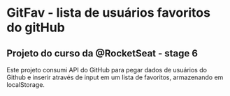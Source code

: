# GitFav - lista de usuários favoritos do gitHub
## Projeto do curso da @RocketSeat - stage 6

Este projeto consumi API do GitHub para pegar dados de usuários do Github e inserir através de input em um lista de favoritos, armazenando em localStorage.
